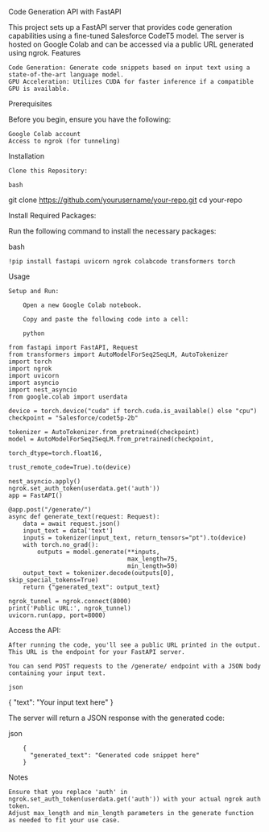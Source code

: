 Code Generation API with FastAPI

This project sets up a FastAPI server that provides code generation capabilities using a fine-tuned Salesforce CodeT5 model. The server is hosted on Google Colab and can be accessed via a public URL generated using ngrok.
Features

    Code Generation: Generate code snippets based on input text using a state-of-the-art language model.
    GPU Acceleration: Utilizes CUDA for faster inference if a compatible GPU is available.

Prerequisites

Before you begin, ensure you have the following:

    Google Colab account
    Access to ngrok (for tunneling)

Installation

    Clone this Repository:

    bash

git clone https://github.com/yourusername/your-repo.git
cd your-repo

Install Required Packages:

Run the following command to install the necessary packages:

bash

    !pip install fastapi uvicorn ngrok colabcode transformers torch

Usage

    Setup and Run:

        Open a new Google Colab notebook.

        Copy and paste the following code into a cell:

        python

    from fastapi import FastAPI, Request
    from transformers import AutoModelForSeq2SeqLM, AutoTokenizer
    import torch
    import ngrok
    import uvicorn
    import asyncio
    import nest_asyncio
    from google.colab import userdata

    device = torch.device("cuda" if torch.cuda.is_available() else "cpu")
    checkpoint = "Salesforce/codet5p-2b"

    tokenizer = AutoTokenizer.from_pretrained(checkpoint)
    model = AutoModelForSeq2SeqLM.from_pretrained(checkpoint,
                                                  torch_dtype=torch.float16,
                                                  trust_remote_code=True).to(device)

    nest_asyncio.apply()
    ngrok.set_auth_token(userdata.get('auth'))
    app = FastAPI()

    @app.post("/generate/")
    async def generate_text(request: Request):
        data = await request.json()
        input_text = data['text']
        inputs = tokenizer(input_text, return_tensors="pt").to(device)
        with torch.no_grad():
            outputs = model.generate(**inputs,
                                     max_length=75,
                                     min_length=50)
        output_text = tokenizer.decode(outputs[0], skip_special_tokens=True)
        return {"generated_text": output_text}

    ngrok_tunnel = ngrok.connect(8000)
    print('Public URL:', ngrok_tunnel)
    uvicorn.run(app, port=8000)

Access the API:

    After running the code, you'll see a public URL printed in the output. This URL is the endpoint for your FastAPI server.

    You can send POST requests to the /generate/ endpoint with a JSON body containing your input text.

    json

{
  "text": "Your input text here"
}

The server will return a JSON response with the generated code:

json

        {
          "generated_text": "Generated code snippet here"
        }

Notes

    Ensure that you replace 'auth' in ngrok.set_auth_token(userdata.get('auth')) with your actual ngrok auth token.
    Adjust max_length and min_length parameters in the generate function as needed to fit your use case.
